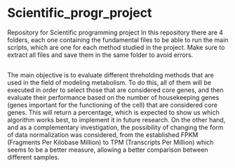 # Scientific_progr_project
Repository for Scientific programming project
In this repository there are 4 folders, each one containing the fundamental files to be able to run the main scripts, which are one for each method studied in the project.
Make sure to extract all files and save them in the same folder to avoid errors.
## 
The main objective is to evaluate different threholding methods that are used in the field of modeling metabolism. To do this, all of them will be executed in order to select those that are considered core genes, and then evaluate their performance based on the number of housekeeping genes (genes important for the functioning of the cell) that are considered core genes. This will return a percentage, which is expected to show us which algorithm works best, to implement it in future research.
On the other hand, and as a complementary investigation, the possibility of changing the form of data normalization was considered, from the established FPKM (Fragments Per Kilobase Million) to TPM (Transcripts Per Million) which seems to be a better measure, allowing a better comparison between different samples.
